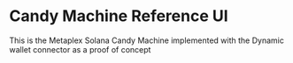 # Candy Machine Reference UI

This is the Metaplex Solana Candy Machine implemented with the Dynamic wallet connector as a proof of concept

